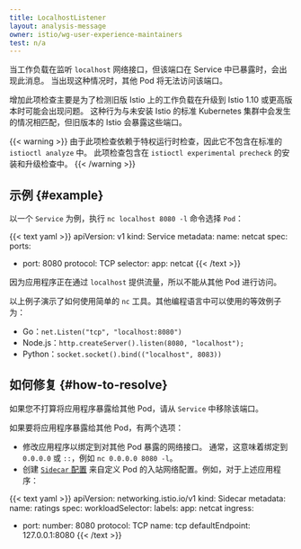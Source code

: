 ```yaml
---
title: LocalhostListener
layout: analysis-message
owner: istio/wg-user-experience-maintainers
test: n/a
---
```


当工作负载在监听 `localhost` 网络接口，但该端口在 Service 中已暴露时，会出现此消息。
当出现这种情况时，其他 Pod 将无法访问该端口。

增加此项检查主要是为了检测旧版 Istio 上的工作负载在升级到 Istio 1.10 或更高版本时可能会出现问题。
这种行为与未安装 Istio 的标准 Kubernetes 集群中会发生的情况相匹配，但旧版本的 Istio 会暴露这些端口。

{{< warning >}}
由于此项检查依赖于特权运行时检查，因此它不包含在标准的 `istioctl analyze` 中。
此项检查包含在 `istioctl experimental precheck` 的安装和升级检查中。
{{< /warning >}}

## 示例 {#example}

以一个 `Service` 为例，执行 `nc localhost 8080 -l` 命令选择 `Pod`：

{{< text yaml >}}
apiVersion: v1
kind: Service
metadata:
  name: netcat
spec:
  ports:
- port: 8080
    protocol: TCP
  selector:
    app: netcat
{{< /text >}}

因为应用程序正在通过 `localhost` 提供流量，所以不能从其他 Pod 进行访问。

以上例子演示了如何使用简单的 `nc` 工具。其他编程语言中可以使用的等效例子为：

- Go：`net.Listen("tcp", "localhost:8080")`
- Node.js：`http.createServer().listen(8080, "localhost");`
- Python：`socket.socket().bind(("localhost", 8083))`

## 如何修复 {#how-to-resolve}

如果您不打算将应用程序暴露给其他 Pod，请从 `Service` 中移除该端口。

如果要将应用程序暴露给其他 Pod，有两个选项：

- 修改应用程序以绑定到对其他 Pod 暴露的网络接口。
  通常，这意味着绑定到 `0.0.0.0` 或 `::`，例如 `nc 0.0.0.0 8080 -l`。
- 创建 [`Sidecar` 配置](/zh/docs/reference/config/networking/sidecar/#IstioIngressListener)
  来自定义 Pod 的入站网络配置。例如，对于上述应用程序：

{{< text yaml >}}
apiVersion: networking.istio.io/v1
kind: Sidecar
metadata:
  name: ratings
spec:
  workloadSelector:
    labels:
      app: netcat
  ingress:
- port:
      number: 8080
      protocol: TCP
      name: tcp
    defaultEndpoint: 127.0.0.1:8080
{{< /text >}}
